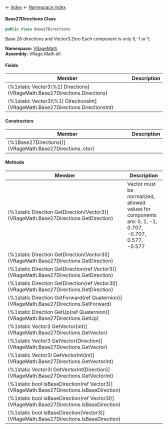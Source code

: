 ← [Index](Api-Index) ← [Namespace Index](Namespace-Index)

#### Base27Directions Class

```csharp
public class Base27Directions
```

Base 26 directions and Vector3.Zero Each component is only 0,-1 or 1;

**Namespace:** [VRageMath](VRageMath)  
**Assembly:** VRage.Math.dll

#### Fields

|Member|Description|
|---|---|
|\\%1static Vector3\\%1] Directions](VRageMath.Base27Directions.Directions)||
|\\%1static Vector3I\\%1] DirectionsInt](VRageMath.Base27Directions.DirectionsInt)||

#### Constructors

|Member|Description|
|---|---|
|\\%1Base27Directions()](VRageMath.Base27Directions..ctor)||

#### Methods

|Member|Description|
|---|---|
|\\%1static Direction GetDirection(Vector3)](VRageMath.Base27Directions.GetDirection)|Vector must be normalized, allowed values for components are: 0, 1, -1, 0.707, -0.707, 0.577, -0.577|
|\\%1static Direction GetDirection(Vector3I)](VRageMath.Base27Directions.GetDirection)||
|\\%1static Direction GetDirection(ref Vector3)](VRageMath.Base27Directions.GetDirection)||
|\\%1static Direction GetDirection(ref Vector3I)](VRageMath.Base27Directions.GetDirection)||
|\\%1static Direction GetForward(ref Quaternion)](VRageMath.Base27Directions.GetForward)||
|\\%1static Direction GetUp(ref Quaternion)](VRageMath.Base27Directions.GetUp)||
|\\%1static Vector3 GetVector(int)](VRageMath.Base27Directions.GetVector)||
|\\%1static Vector3 GetVector(Direction)](VRageMath.Base27Directions.GetVector)||
|\\%1static Vector3I GetVectorInt(int)](VRageMath.Base27Directions.GetVectorInt)||
|\\%1static Vector3I GetVectorInt(Direction)](VRageMath.Base27Directions.GetVectorInt)||
|\\%1static bool IsBaseDirection(ref Vector3)](VRageMath.Base27Directions.IsBaseDirection)||
|\\%1static bool IsBaseDirection(ref Vector3I)](VRageMath.Base27Directions.IsBaseDirection)||
|\\%1static bool IsBaseDirection(Vector3)](VRageMath.Base27Directions.IsBaseDirection)||

